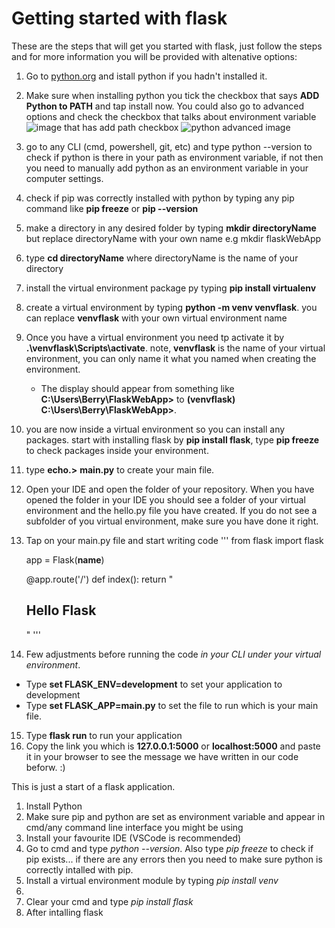 # Getting started with flask

These are the steps that will get you started with flask, just follow the steps and for more information you will be provided with altenative options:

1. Go to [python.org](https://www.python.org/) and istall python if you hadn't installed it.
2. Make sure when installing python you tick the checkbox that says **ADD Python to PATH** and tap install now. You could also go to advanced options and check the checkbox that talks about environment variable
   ![image that has add path checkbox](https://external-content.duckduckgo.com/iu/?u=https%3A%2F%2Fwww.ics.uci.edu%2F~pattis%2Fcommon%2Fhandouts%2Fpythoneclipsejava%2Fimages%2Fpython%2Fpythonsetup.jpg&f=1&nofb=1&ipt=c36665c00912451ebd97f73ccae7d2f00409c9600c8aa7f87b0a3b2ef99c0e83&ipo=images)
   ![python advanced image](https://external-content.duckduckgo.com/iu/?u=https%3A%2F%2Fwww.easytweaks.com%2Fwp-content%2Fuploads%2F2022%2F01%2Fadd_python_path_windows_10.png&f=1&nofb=1&ipt=6d75f58a899fe4a3799036fdea4d5a9f8121ef673f627a7e1af96ca94066f561&ipo=images)
   
2. go to any CLI (cmd, powershell, git, etc) and type python --version to check if python is there in your path as environment variable, if not then you need to manually add python as an environment variable in your computer settings.
3. check if pip was correctly installed with python by typing any pip command like **pip freeze** or **pip --version**
4. make a directory in any desired folder by typing **mkdir directoryName** but replace directoryName with your own name e.g mkdir flaskWebApp
5. type **cd directoryName** where directoryName is the name of your directory
6. install the virtual environment package py typing **pip install virtualenv**
7. create a virtual environment by typing **python -m venv venvflask**. you can replace **venvflask** with your own virtual environment name
8. Once you have a virtual environment you need tp activate it by **.\venvflask\Scripts\activate**. note, **venvflask** is the name of your virtual environment, you can only name it what you named when creating the environment.
   - The display should appear from something like **C:\Users\Berry\FlaskWebApp>** to **(venvflask) C:\Users\Berry\FlaskWebApp>**.
9. you are now inside a virtual environment so you can install any packages. start with installing flask by **pip install flask**, type **pip freeze** to check packages inside your environment.
10. type **echo.>** **main.py** to create your main file.
11. Open your IDE and open the folder of your repository. When you have opened the folder in your IDE you should see a folder of your virtual environment and the hello.py file you have created. If you do not see a subfolder of you virtual environment, make sure you have done it right.
12. Tap on your main.py file and start writing code
    '''
    from flask import flask

    app = Flask(__name__)

    @app.route('/')
    def index():
       return "<h2>Hello Flask</h2>"
    '''
14. Few adjustments before running the code *in your CLI under your virtual environment*.
   - Type **set  FLASK_ENV=development** to set your application to development
   - Type **set FLASK_APP=main.py** to set the file to run which is your main file.
15. Type **flask run**  to run your application
16. Copy the link you which is **127.0.0.1:5000** or **localhost:5000** and paste it in your browser to see the message we have written in our code beforw. :)

This is just a start of a flask application.
   

1. Install Python
2. Make sure pip and python are set as environment variable and appear in cmd/any command line interface you might be using
3. Install your favourite IDE (VSCode is recommended)
4. Go to cmd and type *python --version*. Also type *pip freeze* to check if pip exists... if there are any errors then you need to make sure python is correctly intalled with pip.
5. Install a virtual environment module by typing *pip install venv*
6. 
7. Clear your cmd and type *pip install flask*
8. After intalling flask 
